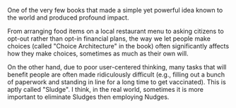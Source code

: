 One of the very few books that made a simple yet powerful idea known to the world and produced profound impact.

From arranging food items on a local restaurant menu to asking citizens to opt-out rather than opt-in financial plans, the way we let people make choices (called "Choice Architecture" in the book) often significantly affects how they make choices, sometimes as much as their own will. 

On the other hand, due to poor user-centered thinking, many tasks that will benefit people are often made ridiculously difficult (e.g., filling out a bunch of paperwork and standing in line for a long time to get vaccinated). This is aptly called "Sludge". I think, in the real world, sometimes it is more important to eliminate Sludges then employing Nudges.